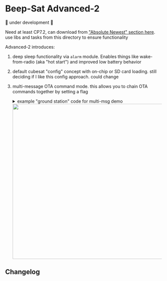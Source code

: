 ﻿# Beep-Sat Advanced-2

🚧 under development 🚧

Need at least CP7.2, can download from ["Absolute Newest" section here](https://circuitpython.org/board/pycubed_v05/). use libs and tasks from this directory to ensure functionality

Advanced-2 introduces:
1. deep sleep functionality via `alarm` module. Enables things like wake-from-radio (aka "hot start") and improved low battery behavior
2. default cubesat "config" concept with on-chip or SD card loading. still deciding if I like this config approach. could change
3. multi-message OTA command mode. this allows you to chain OTA commands together by setting a flag
   <details>
   <summary>example "ground station" code for multi-msg demo</summary>
   <p>
   
   ```python
   import board
   import busio
   import digitalio
   import pycubed_rfm9x
   import time

   commands = {
       # command name : command code
       'no-op':b'\x8eb',       # does nothing
       'hreset':b'\xd4\x9f',   # hard reset
       ######## cmds with args ########
       'shutdown':b'\x12\x06', # shutdown sat
       'query':b'8\x93',       # eval
       'exec_cmd':b'\x96\xa2', # exec
   }


   CS = digitalio.DigitalInOut(board.RFM9X_CS)
   RESET = digitalio.DigitalInOut(board.RFM9X_RST)

   spi = busio.SPI(board.SCK, MOSI=board.MOSI, MISO=board.MISO)

   # Initialize RFM radio
   rfm9x = pycubed_rfm9x.RFM9x(spi=spi, cs=CS, reset=RESET, frequency=433.0, code_rate=8,baudrate=1320000)
   rfm9x.enable_crc=True
   rfm9x.ack_retries = 2
   rfm9x.ack_wait = 5
   rfm9x.node = 0xAB # this radio's radiohead ID
   rfm9x.destination = 0xFA # target sat's radiohead ID

   # initialize cmd variable with default pass-code
   cmd =  b'p\xba\xb8C'

   # next specify cmd by editing the string below
   CHOOSE_CMD = 'query'
   print('\nWill send command after hearing beacon:',CHOOSE_CMD)

   # then we add the cmd code for our chosen cmd string
   cmd += commands[CHOOSE_CMD]

   # finally we add any arguments (if necessary)
   # P.S. we're doing it this way to illustrate each piece that goes into the cmd packet
   if CHOOSE_CMD == 'shutdown':
       cmd += b'\x0b\xfdI\xec' # shutdown confirmation code
   elif CHOOSE_CMD == 'query':
       cmd += b'cubesat.c_boot' # our query argument. try your own!
   elif CHOOSE_CMD == 'exec_cmd':
       cmd += b'a=1\nprint(a)'


   # comment out if not demoing multi msg
   response=rfm9x.receive(timeout=1000,with_header=True)
   if response is not None:
       print('Beacon Packet:',response)
       rfm9x.flags=8
       rfm9x.send_with_ack(b'p\xba\xb8C'+b'8\x93'+b'cubesat.c_gs_resp')
       response=rfm9x.receive(timeout=10)
       print(response)
       time.sleep(1)
       rfm9x.flags=8
       rfm9x.send_with_ack(b'p\xba\xb8C'+b'8\x93'+b'cubesat.c_gs_resp')
       response=rfm9x.receive(timeout=10)
       print(response)
       rfm9x.flags=0
       time.sleep(1)
       rfm9x.send_with_ack(b'p\xba\xb8C'+b'8\x93'+b'cubesat.c_gs_resp')
       response=rfm9x.receive(timeout=10)
       print(response)
   print('done')

   # comment out if not demoing multi msg
   response=rfm9x.receive(timeout=1000,with_header=True)
   if response is not None:
       print('Beacon Packet:',response)
       rfm9x.flags=8
       rfm9x.send_with_ack(b'p\xba\xb8C'+b'8\x93'+b'cubesat.c_gs_resp')
       response=rfm9x.receive(timeout=10)
       print(response)
       time.sleep(1)
       rfm9x.flags=8
       rfm9x.send_with_ack(b'p\xba\xb8C'+b'8\x93'+b'cubesat.c_gs_resp')
       response=rfm9x.receive(timeout=10)
       print(response)
       rfm9x.flags=0
       time.sleep(1)
       rfm9x.send_with_ack(b'p\xba\xb8C'+b'8\x93'+b'cubesat.c_gs_resp')
       response=rfm9x.receive(timeout=10)
       print(response)
   print('done')

   # regular operation
   while True:
       response=rfm9x.receive(timeout=10,with_header=True)
       if response is not None:
           print('Beacon Packet:',response)
           ack = rfm9x.send_with_ack(cmd)
           if ack is not None:
               if ack: print('ACK RSSI:',rfm9x.last_rssi-137)
           # only listen for a response if we're expecting one
           if CHOOSE_CMD in ('shutdown','query','exec_cmd'):
               response=rfm9x.receive(timeout=10)
               if response is not None:
                   print('Response:',response)

   ```

   </p>
   </details>
   <img width="500" src="https://user-images.githubusercontent.com/29153441/145697426-567b638a-2a11-4480-ba61-f222be12170e.png">


## Changelog
